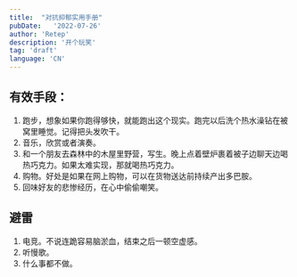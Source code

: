 ```yaml
---
title:  "对抗抑郁实用手册"
pubDate:   '2022-07-26'
author: 'Retep'
description: '开个玩笑'
tag: 'draft'
language: 'CN'
---
```



## 有效手段：
1. 跑步，想象如果你跑得够快，就能跑出这个现实。跑完以后洗个热水澡钻在被窝里睡觉。记得把头发吹干。
2. 音乐，欣赏或者演奏。
3. 和一个朋友去森林中的木屋里野营，写生。晚上点着壁炉裹着被子边聊天边喝热巧克力。如果太难实现，那就喝热巧克力。
4. 购物。好处是如果在网上购物，可以在货物送达前持续产出多巴胺。
5. 回味好友的悲惨经历，在心中偷偷嘲笑。

## 避雷
1. 电竞。不说连跪容易脑淤血，结束之后一顿空虚感。
3. 听慢歌。
4. 什么事都不做。